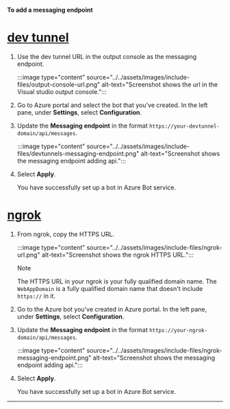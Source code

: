 **To add a messaging endpoint**

# [dev tunnel](#tab/dev)
    
1.	Use the dev tunnel URL in the output console as the messaging endpoint.

    :::image type="content" source="../../assets/images/include-files/output-console-url.png" alt-text="Screenshot shows the url in the Visual studio output console.":::

1.  Go to Azure portal and select the bot that you've created. In the left pane, under **Settings**, select **Configuration**.

1.  Update the **Messaging endpoint** in the format `https://your-devtunnel-domain/api/messages`.

    :::image type="content" source="../../assets/images/include-files/devtunnels-messaging-endpoint.png" alt-text="Screenshot shows the messaging endpoint adding api.":::

1. Select **Apply**.

    You have successfully set up a bot in Azure Bot service.

# [ngrok](#tab/ngrok)

1. From ngrok, copy the HTTPS URL.

    :::image type="content" source="../../assets/images/include-files/ngrok-url.png" alt-text="Screenshot shows the ngrok HTTPS URL.":::
    
    > [!NOTE]
    > The HTTPS URL in your ngrok is your fully qualified domain name.
    > The `WebAppDomain` is a fully qualified domain name that doesn't include `https://` in it.

1.  Go to the Azure bot you've created in Azure portal. In the left pane, under **Settings**, select **Configuration**.

1. Update the **Messaging endpoint** in the format `https://your-ngrok-domain/api/messages`.

    :::image type="content" source="../../assets/images/include-files/ngrok-messaging-endpoint.png" alt-text="Screenshot shows the messaging endpoint adding api.":::

1. Select **Apply**.

    You have successfully set up a bot in Azure Bot service.
---   

